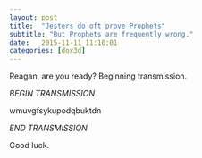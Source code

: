 ```yaml
---
layout: post
title:  "Jesters do oft prove Prophets"
subtitle: "But Prophets are frequently wrong."
date:   2015-11-11 11:10:01
categories: [dox3d]
---
```

Reagan, are you ready? Beginning transmission.


*BEGIN TRANSMISSION*

wmuvgfsykupodqbuktdn

*END TRANSMISSION*


Good luck.